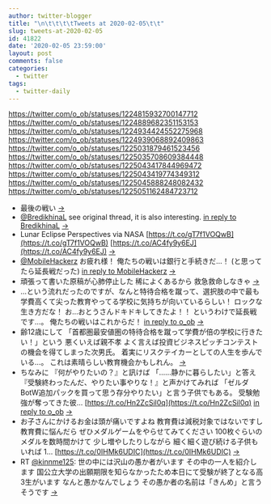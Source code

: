 ```yaml
---
author: twitter-blogger
title: "\n\t\t\t\tTweets at 2020-02-05\t\t"
slug: tweets-at-2020-02-05
id: 41822
date: '2020-02-05 23:59:00'
layout: post
comments: false
categories:
  - twitter
tags:
  - twitter-daily
---
```


https://twitter.com/o_ob/statuses/1224815932700147712 https://twitter.com/o_ob/statuses/1224889682351153153 https://twitter.com/o_ob/statuses/1224934424552275968 https://twitter.com/o_ob/statuses/1224939068892409863 https://twitter.com/o_ob/statuses/1225031879461523456 https://twitter.com/o_ob/statuses/1225035708609384448 https://twitter.com/o_ob/statuses/1225043417844969472 https://twitter.com/o_ob/statuses/1225043419774349312 https://twitter.com/o_ob/statuses/1225045888248082432 https://twitter.com/o_ob/statuses/1225051162484723712  

*   最後の戦い [->](https://twitter.com/o_ob/statuses/1224815932700147712)
*   [@BredikhinaL](https://twitter.com/BredikhinaL) see original thread, it is also interesting. [in reply to BredikhinaL](https://twitter.com/BredikhinaL/statuses/1224844169715310592) [->](https://twitter.com/o_ob/statuses/1224889682351153153)
*   Lunar Eclipse Perspectives via NASA [https://t.co/gT7f1VOQwB](https://t.co/gT7f1VOQwB) [https://t.co/AC4fy9y6EJ](https://t.co/AC4fy9y6EJ) [->](https://twitter.com/o_ob/statuses/1224934424552275968)
*   [@MobileHackerz](https://twitter.com/MobileHackerz) お疲れ様！ 俺たちの戦いは銀行と手続きだ…！ (と思ってたら延長戦だった) [in reply to MobileHackerz](https://twitter.com/MobileHackerz/statuses/1224834301457387520) [->](https://twitter.com/o_ob/statuses/1224939068892409863)
*   頑張って書いた原稿が心肺停止した 稀によくあるから 救急救命しなきゃ [->](https://twitter.com/o_ob/statuses/1225031879461523456)
*   …という流れだったのですが、なんと特待合格を蹴って、選択肢の中で最も学費高くて尖った教育やってる学校に気持ちが向いているらしい！ ロックな生き方だな！ お…おとうさんドキドキしてきたよ！！ というわけで延長戦です…。 俺たちの戦いはこれからだ！ [in reply to o_ob](https://twitter.com/o_ob/statuses/1224651639644024832) [->](https://twitter.com/o_ob/statuses/1225035708609384448)
*   齢12歳にして 「首都圏最安値圏の特待合格を蹴って学費が倍の学校に行きたい！」という 悪くいえば親不孝 よく言えば投資ビジネスピッチコンテストの機会を得てしまった次男氏。 着実にリスクテイカーとしての人生を歩んでいる…。 これは素晴らしい教育機会かもしれん。 [->](https://twitter.com/o_ob/statuses/1225043417844969472)
*   ちなみに 『何がやりたいの？』と訊けば 「……静かに暮らしたい」と答え 『受験終わったんだ、やりたい事やりな！』と声かけてみれば 「ゼルダBotW追加パックを買って思う存分やりたい」と言う子供でもある。 受験勉強が奪ってきた彼… [https://t.co/Hn2ZcSil0q](https://t.co/Hn2ZcSil0q) [in reply to o_ob](https://twitter.com/o_ob/statuses/1225043417844969472) [->](https://twitter.com/o_ob/statuses/1225043419774349312)
*   お子さんにかけるお金は頭が痛いですよね 教育費は減税対象ではないですし 教育費に悩んだら ぜひメダルゲームをやらせてみてください 100枚ぐらいのメダルを数時間かけて 少し増やしたりしながら 細く細く遊び続ける子供もいれば 1… [https://t.co/0IHMk6UDIC](https://t.co/0IHMk6UDIC) [->](https://twitter.com/o_ob/statuses/1225045888248082432)
*   RT [@kinnme125](https://twitter.com/kinnme125): 世の中には沢山の愚か者がいます その中の一人を紹介します 国公立大学の出願期限を知らなかったため本日にて受験が終了となる高3生がいます なんと愚かなんでしょう その愚か者の名前は「きんめ」と言うそうです [->](https://twitter.com/o_ob/statuses/1225051162484723712)